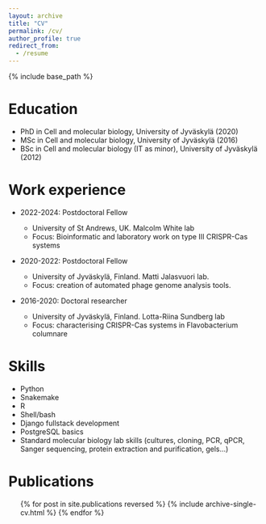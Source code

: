 ```yaml
---
layout: archive
title: "CV"
permalink: /cv/
author_profile: true
redirect_from:
  - /resume
---
```


{% include base_path %}

Education
======
* PhD in Cell and molecular biology, University of Jyväskylä (2020)
* MSc in Cell and molecular biology, University of Jyväskylä (2016)
* BSc in Cell and molecular biology (IT as minor), University of Jyväskylä (2012)

Work experience
======
* 2022-2024: Postdoctoral Fellow
  * University of St Andrews, UK.  Malcolm White lab
  * Focus: Bioinformatic and laboratory work on type III CRISPR-Cas systems

* 2020-2022: Postdoctoral Fellow
  * University of Jyväskylä, Finland. Matti Jalasvuori lab.
  * Focus: creation of automated phage genome analysis tools.

* 2016-2020: Doctoral researcher
  * University of Jyväskylä, Finland. Lotta-Riina Sundberg lab
  * Focus: characterising CRISPR-Cas systems in Flavobacterium columnare
  
Skills
======
* Python
* Snakemake
* R
* Shell/bash
* Django fullstack development
* PostgreSQL basics
* Standard molecular biology lab skills (cultures, cloning, PCR, qPCR, Sanger sequencing, protein extraction and purification, gels...)

Publications
======
  <ul>{% for post in site.publications reversed %}
    {% include archive-single-cv.html %}
  {% endfor %}</ul>
  
<!-- Talks
======
  <ul>{% for post in site.talks reversed %}
    {% include archive-single-talk-cv.html  %}
  {% endfor %}</ul>
  
Teaching
======
  <ul>{% for post in site.teaching reversed %}
    {% include archive-single-cv.html %}
  {% endfor %}</ul>
  
Service and leadership
======
* Currently signed in to 43 different slack teams
 -->